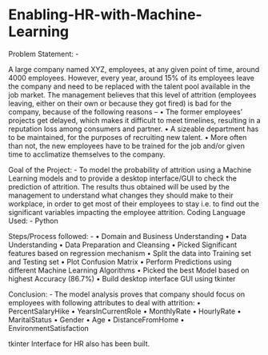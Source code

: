 # Enabling-HR-with-Machine-Learning


Problem Statement: -

A large company named XYZ, employees, at any given point of time, around 4000 employees. However, every year, around 15% of its employees leave the company and need to be replaced with the talent pool available in the job market. The management believes that this level of attrition (employees leaving, either on their own or because they got fired) is bad for the company, because of the following reasons –
•	The former employees’ projects get delayed, which makes it difficult to meet timelines, resulting in a reputation loss among consumers and partner.
•	A sizeable department has to be maintained, for the purposes of recruiting new talent.
•	More often than not, the new employees have to be trained for the job and/or given time to acclimatize themselves to the company.

Goal of the Project: -
To model the probability of attrition using a Machine Learning models and to provide a desktop interface/GUI to check the prediction of attrition. The results thus obtained will be used by the management to understand what changes they should make to their workplace, in order to get most of their employees to stay i.e. to find out the significant variables impacting the employee attrition.
Coding Language Used: -	Python

Steps/Process followed: -
•	Domain and Business Understanding
•	Data Understanding
•	Data Preparation and Cleansing
•	Picked Significant features based on regression mechanism
•	Split the data into Training set and Testing set
•	Plot Confusion Matrix
•	Perform Predictions using different Machine Learning Algorithms
•	Picked the best Model based on highest Accuracy (86.7%)
•	Build desktop interface GUI using tkinter

Conclusion: -
The model analysis proves that company should focus on employees with following attributes to deal with attrition:
•	PercentSalaryHike
•	YearsInCurrentRole
•	MonthlyRate
•	HourlyRate
•	MaritalStatus
•	Gender
•	Age
•	DistanceFromHome
•	EnvironmentSatisfaction

tkinter Interface for HR also has been built.
  
 

